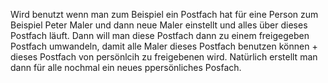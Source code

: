 Wird benutzt wenn man zum Beispiel ein Postfach hat für eine Person zum Beispiel Peter Maler und dann neue Maler einstellt und alles über dieses Postfach läuft.
Dann will man diese Postfach dann zu einem freigegeben Postfach umwandeln, damit alle Maler dieses Postfach benutzen können + dieses Postfach von persönlcih zu freigebenen wird.
Natürlich erstellt man dann für alle nochmal ein neues ppersönliches Posfach.
